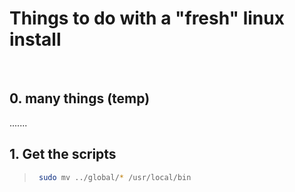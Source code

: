 # Things to do with a "fresh" linux install


<br/>

## 0. many things (temp)

.......

## 1. Get the scripts

>   ```sh
>    sudo mv ../global/* /usr/local/bin
>   ```

